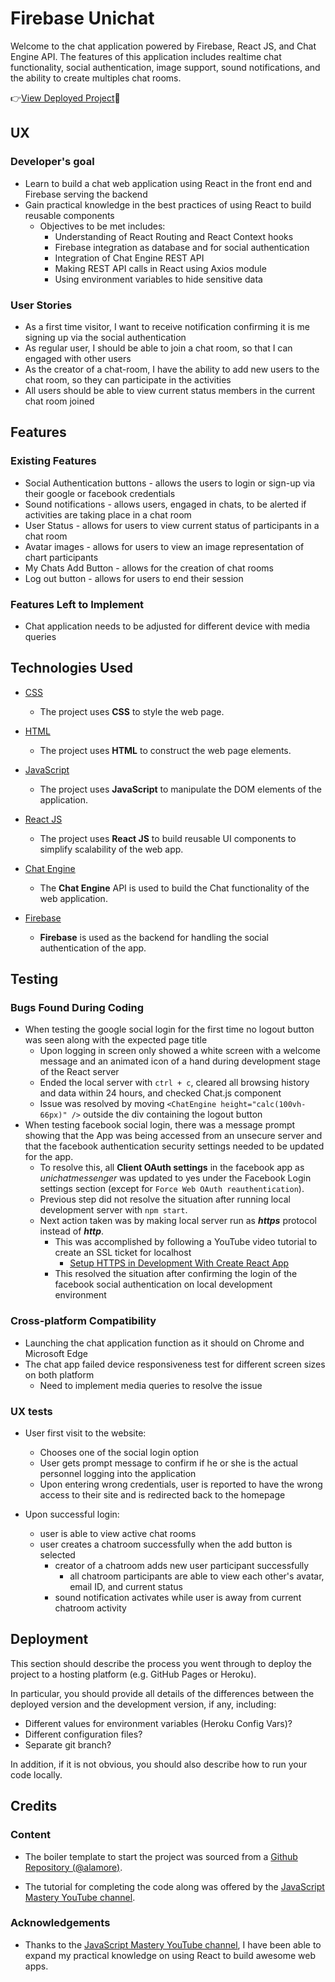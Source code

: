 # Firebase Unichat

Welcome to the chat application powered by Firebase, React JS, and Chat Engine API. The features of this application includes realtime chat functionality, social authentication, image support, sound notifications, and the ability to create multiples chat rooms.

👉[View Deployed Project](https://firebase-unichat.netlify.app/)🚀 
 
## UX

### Developer's goal
- Learn to build a chat web application using React in the front end and Firebase serving the backend
- Gain practical knowledge in the best practices of using React to build reusable components
    + Objectives to be met includes:
        * Understanding of React Routing and React Context hooks
        * Firebase integration as database and for social authentication
        * Integration of Chat Engine REST API
        * Making REST API calls in React using Axios module
        * Using environment variables to hide sensitive data

### User Stories
- As a first time visitor, I want to receive notification confirming it is me signing up via the social authentication
- As regular user, I should be able to join a chat room, so that I can engaged with other users
- As the creator of a chat-room, I have the ability to add new users to the chat room, so they can participate in the activities
- All users should be able to view current status members in the current chat room joined

## Features
 
### Existing Features
- Social Authentication buttons - allows the users to login or sign-up via their google or facebook credentials
- Sound notifications - allows users, engaged in chats, to be alerted if activities are taking place in a chat room
- User Status - allows for users to view current status of participants in a chat room
- Avatar images - allows for users to view an image representation of chart participants
- My Chats Add Button - allows for the creation of chat rooms
- Log out button - allows for users to end their session

### Features Left to Implement
- Chat application needs to be adjusted for different device with media queries

## Technologies Used

- [CSS](https://www.w3schools.com/css/css_intro.asp)
    - The project uses **CSS** to style the web page.

- [HTML](https://www.w3schools.com/css/css_intro.asp)
    - The project uses **HTML** to construct the web page elements.

- [JavaScript](https://www.w3schools.com/js/js_intro.asp)
    - The project uses **JavaScript** to manipulate the DOM elements of the application.

- [React JS](https://reactjs.org/)
    - The project uses **React JS** to build reusable UI components to simplify scalability of the web app.

- [Chat Engine](https://chatengine.io/)
    - The **Chat Engine** API is used to build the Chat functionality of the web application.

- [Firebase](https://firebase.google.com/?gclid=Cj0KCQiAoY-PBhCNARIsABcz773A-bXdKNQCUUyOzVuLYuDWRCamvu0O7k0cwFPE_c2f_leufaF2ZY0aAqEDEALw_wcB&gclsrc=aw.ds)
    - **Firebase** is used as the backend for handling the social authentication of the app.

## Testing

### Bugs Found During Coding

- When testing the google social login for the first time no logout button was seen along with the expected page title
    - Upon logging in screen only showed a white screen with a welcome message and an animated icon of a hand during development stage of the React server
    - Ended the local server with `ctrl + c`, cleared all browsing history and data within 24 hours, and checked Chat.js component
    - Issue was resolved by moving `<ChatEngine height="calc(100vh-66px)" />` outside the div containing the logout button
- When testing facebook social login, there was a message prompt showing that the App was being accessed from an unsecure server and that the facebook authentication security settings needed to be updated for the app.
    - To resolve this, all **Client OAuth settings** in the facebook app as *unichatmessenger* was updated to yes under the Facebook Login settings section (except for `Force Web OAuth reauthentication`).
    - Previous step did not resolve the situation after running local development server with `npm start`.
    - Next action taken was by making local server run as ***https*** protocol instead of ***http***.
        - This was accomplished by following a YouTube video tutorial to create an SSL ticket for localhost 
            - [Setup HTTPS in Development With Create React App](https://www.youtube.com/watch?v=neT7fmZ6sDE)
        - This resolved the situation after confirming the login of the facebook social authentication on local development environment

### Cross-platform Compatibility

- Launching the chat application function as it should on Chrome and Microsoft Edge
- The chat app failed device responsiveness test for different screen sizes on both platform
    - Need to implement media queries to resolve the issue


### UX tests

- User first visit to the website:
    - Chooses one of the social login option
    - User gets prompt message to confirm if he or she is the actual personnel logging into the application
    - Upon entering wrong credentials, user is reported to have the wrong access to their site and is redirected back to the homepage

- Upon successful login:
    - user is able to view active chat rooms 
    - user creates a chatroom successfully when the add button is selected
        - creator of a chatroom adds new user participant successfully
            - all chatroom participants are able to view each other's avatar, email ID, and current status
        - sound notification activates while user is away from current chatroom activity

## Deployment

This section should describe the process you went through to deploy the project to a hosting platform (e.g. GitHub Pages or Heroku).

In particular, you should provide all details of the differences between the deployed version and the development version, if any, including:
- Different values for environment variables (Heroku Config Vars)?
- Different configuration files?
- Separate git branch?

In addition, if it is not obvious, you should also describe how to run your code locally.


## Credits

### Content
- The boiler template to start the project was sourced from a [Github Repository (@alamore)](https://github.com/alamorre/unichat-course).

- The tutorial for completing the code along was offered by the [JavaScript Mastery YouTube channel](https://youtu.be/Bv9Js3QLOLY).


### Acknowledgements

- Thanks to the [JavaScript Mastery YouTube channel](https://www.youtube.com/channel/UCmXmlB4-HJytD7wek0Uo97A), I have been able to expand my practical knowledge on using React to build awesome web apps.

